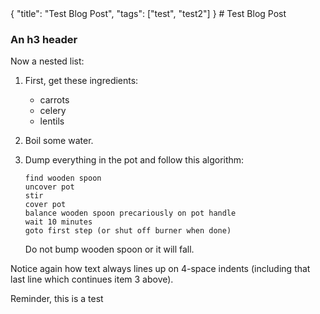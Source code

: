 <meta>
    {
        "title": "Test Blog Post",
        "tags": ["test", "test2"]
    }
</meta>
# Test Blog Post

### An h3 header

Now a nested list:

 1. First, get these ingredients:
      * carrots
      * celery
      * lentils

 2. Boil some water.

 3. Dump everything in the pot and follow
    this algorithm:

        find wooden spoon
        uncover pot
        stir
        cover pot
        balance wooden spoon precariously on pot handle
        wait 10 minutes
        goto first step (or shut off burner when done)

    Do not bump wooden spoon or it will fall.

Notice again how text always lines up on 4-space indents (including
that last line which continues item 3 above).

Reminder, this is a test